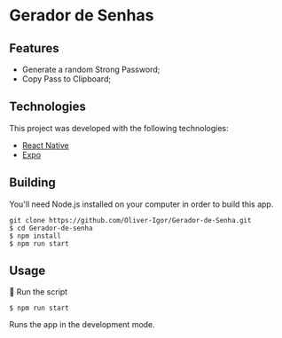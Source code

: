 # Gerador de Senhas

## Features

* Generate a random Strong Password;
* Copy Pass to Clipboard;
  
## Technologies
This project was developed with the following technologies:

* [React Native](https://reactnative.dev/)
* [Expo](https://expo.dev/)

## Building
You'll need Node.js installed on your computer in order to build this app.

```
git clone https://github.com/Oliver-Igor/Gerador-de-Senha.git
$ cd Gerador-de-senha
$ npm install
$ npm run start
```

## Usage
🔧 Run the script

```
$ npm run start

```


Runs the app in the development mode.
